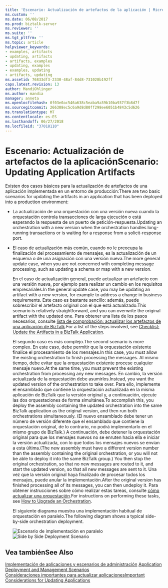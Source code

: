 ```yaml
---
title: 'Escenario: Actualización de artefactos de la aplicación | Microsoft Docs'
ms.custom: ''
ms.date: 06/08/2017
ms.prod: biztalk-server
ms.reviewer: ''
ms.suite: ''
ms.tgt_pltfrm: ''
ms.topic: article
helpviewer_keywords:
- examples, artifacts
- updating, artifacts
- artifacts, examples
- updating, examples
- examples, updating
- artifacts, updating
ms.assetid: 76833df3-2330-48af-84d8-731028b192ff
caps.latest.revision: 13
author: MandiOhlinger
ms.author: mandia
manager: anneta
ms.openlocfilehash: 0f03e0ac546a638c5eaba9a39b10ba937f3b8d7f
ms.sourcegitcommit: 266308ec5c6a9d8d80ff298ee6051b4843c5d626
ms.translationtype: MT
ms.contentlocale: es-ES
ms.lasthandoff: 06/27/2018
ms.locfileid: "37018110"
---
```

# <a name="scenario-updating-application-artifacts"></a><span data-ttu-id="53701-102">Escenario: Actualización de artefactos de la aplicación</span><span class="sxs-lookup"><span data-stu-id="53701-102">Scenario: Updating Application Artifacts</span></span>
<span data-ttu-id="53701-103">Existen dos casos básicos para la actualización de artefactos de una aplicación implementada en un entorno de producción:</span><span class="sxs-lookup"><span data-stu-id="53701-103">There are two basic scenarios for updating the artifacts in an application that has been deployed into a production environment:</span></span>  
  
- <span data-ttu-id="53701-104">La actualización de una orquestación con una versión nueva cuando la orquestación controla transacciones de larga ejecución o está esperando la respuesta de un puerto de petición-respuesta.</span><span class="sxs-lookup"><span data-stu-id="53701-104">Updating an orchestration with a new version when the orchestration handles long-running transactions or is waiting for a response from a solicit-response port.</span></span>  
  
- <span data-ttu-id="53701-105">El caso de actualización más común, cuando no le preocupa la finalización del procesamiento de mensajes, es la actualización de un esquema o de una asignación con una versión nueva.</span><span class="sxs-lookup"><span data-stu-id="53701-105">The more general update case, when you are not concerned with completing message processing, such as updating a schema or map with a new version.</span></span>  
  
  <span data-ttu-id="53701-106">En el caso de actualización general, puede actualizar un artefacto con una versión nueva, por ejemplo para realizar un cambio en los requisitos empresariales.</span><span class="sxs-lookup"><span data-stu-id="53701-106">In the general update case, you may be updating an artifact with a new version, for example to address a change in business requirements.</span></span> <span data-ttu-id="53701-107">Este caso es bastante sencillo: además, puede sobrescribir el artefacto original con el que está actualizado.</span><span class="sxs-lookup"><span data-stu-id="53701-107">This scenario is relatively straightforward, and you can overwrite the original artifact with the updated one.</span></span> <span data-ttu-id="53701-108">Para obtener una lista de los pasos necesarios, consulte [lista de comprobación: actualizar los artefactos de una aplicación de BizTalk](../core/checklist-update-the-artifacts-in-a-biztalk-application.md).</span><span class="sxs-lookup"><span data-stu-id="53701-108">For a list of the steps involved, see [Checklist: Update the Artifacts in a BizTalk Application](../core/checklist-update-the-artifacts-in-a-biztalk-application.md).</span></span>  
  
  <span data-ttu-id="53701-109">El segundo caso es más complejo.</span><span class="sxs-lookup"><span data-stu-id="53701-109">The second scenario is more complex.</span></span> <span data-ttu-id="53701-110">En este caso, debe permitir que la orquestación existente finalice el procesamiento de los mensajes.</span><span class="sxs-lookup"><span data-stu-id="53701-110">In this case, you must allow the existing orchestration to finish processing the messages.</span></span> <span data-ttu-id="53701-111">Al mismo tiempo, debe evitar que la orquestación existente procese cualquier mensaje nuevo.</span><span class="sxs-lookup"><span data-stu-id="53701-111">At the same time, you must prevent the existing orchestration from processing any new messages.</span></span> <span data-ttu-id="53701-112">En cambio, la versión actualizada de la orquestación debe asumirlos.</span><span class="sxs-lookup"><span data-stu-id="53701-112">Instead, you want the updated version of the orchestration to take over.</span></span> <span data-ttu-id="53701-113">Para ello, implemente el ensamblado que contiene la orquestación actualizada en la misma aplicación de BizTalk que la versión original y, a continuación, ejecute las dos orquestaciones de forma simultánea.</span><span class="sxs-lookup"><span data-stu-id="53701-113">To accomplish this, you deploy the assembly containing the updated orchestration into the same BizTalk application as the original version, and then run both orchestrations simultaneously.</span></span> <span data-ttu-id="53701-114">(El nuevo ensamblado debe tener un número de versión diferente que el ensamblado que contiene la orquestación original, de lo contrario, no podrá implementarlo en el mismo grupo de BizTalk.) A continuación, debe detener la orquestación original para que los mensajes nuevos no se enruten hacia ella e iniciar la versión actualizada, con lo que todos los mensajes nuevos se envían a esta última.</span><span class="sxs-lookup"><span data-stu-id="53701-114">(The new assembly must have a different version number than the assembly containing the original orchestration, or you will not be able to deploy it into the same BizTalk group.) You then stop the original orchestration, so that no new messages are routed to it, and start the updated version, so that all new messages are sent to it.</span></span> <span data-ttu-id="53701-115">Una vez que la versión original haya finalizado de procesar todos los mensajes, puede anular la implementación.</span><span class="sxs-lookup"><span data-stu-id="53701-115">After the original version has finished processing all of its messages, you can then undeploy it.</span></span> <span data-ttu-id="53701-116">Para obtener instrucciones sobre cómo realizar estas tareas, consulte [cómo actualizar una orquestación](../core/how-to-upgrade-an-orchestration.md).</span><span class="sxs-lookup"><span data-stu-id="53701-116">For instructions on performing these tasks, see [How to Upgrade an Orchestration](../core/how-to-upgrade-an-orchestration.md).</span></span>  
  
  <span data-ttu-id="53701-117">El siguiente diagrama muestra una implementación habitual de orquestación en paralelo.</span><span class="sxs-lookup"><span data-stu-id="53701-117">The following diagram shows a typical side-by-side orchestration deployment.</span></span>  
  
  <span data-ttu-id="53701-118">![Escenario de implementación en paralelo](../core/media/ebiz-depl-sidebyside-scenario.gif "ebiz_depl_sidebyside_scenario")</span><span class="sxs-lookup"><span data-stu-id="53701-118">![Side by Side Deployment Scenario](../core/media/ebiz-depl-sidebyside-scenario.gif "ebiz_depl_sidebyside_scenario")</span></span>  
  
## <a name="see-also"></a><span data-ttu-id="53701-119">Vea también</span><span class="sxs-lookup"><span data-stu-id="53701-119">See Also</span></span>  
 <span data-ttu-id="53701-120">[Implementación de aplicaciones y escenarios de administración](../core/application-deployment-and-management-scenarios.md) </span><span class="sxs-lookup"><span data-stu-id="53701-120">[Application Deployment and Management Scenarios](../core/application-deployment-and-management-scenarios.md) </span></span>  
 [<span data-ttu-id="53701-121">Consideraciones importantes para actualizar aplicaciones</span><span class="sxs-lookup"><span data-stu-id="53701-121">Important Considerations for Updating Applications</span></span>](../core/important-considerations-for-updating-applications.md)